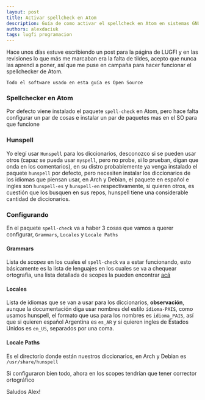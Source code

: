 ```yaml
---
layout: post
title: Activar spellcheck en Atom 
description: Guía de como activar el spellcheck en Atom en sistemas GNU/Linux
authors: alexdaciuk 
tags: lugfi programacion 
---
```


Hace unos días estuve escribiendo un post para la página de LUGFI y en las revisiones lo que más me marcaban era la falta de tildes, acepto que nunca las aprendí a poner, así que me puse en campaña para hacer funcionar el spellchecker de Atom.
 
`Todo el software usado en esta guía es Open Source`
 
### Spellchecker en Atom

Por defecto viene instalado el paquete `spell-check` en Atom, pero hace falta configurar un par de cosas e instalar un par de paquetes mas en el SO para que funcione

### Hunspell

Yo elegí usar `Hunspell` para los diccionarios, desconozco si se pueden usar otros (capaz se pueda usar `myspell`, pero no probe, si lo prueban, digan que onda en los comentarios), en su distro probablemente ya venga instalado el paquete `hunspell` por defecto, pero necesiten instalar los diccionarios de los idiomas que piensan usar, en Arch y Debian, el paquete en español e ingles son `hunspell-es` y `hunspell-en` respectivamente, si quieren otros, es cuestión que los busquen en sus repos, hunspell tiene una considerable cantidad de diccionarios.

### Configurando

En el paquete `spell-check` va a haber 3 cosas que vamos a querer configurar, `Grammars`, `Locales` y `Locale Paths`

#### Grammars

Lista de *scopes* en los cuales el `spell-check` va a estar funcionando, esto básicamente es la lista de lenguajes en los cuales se va a chequear ortografía, una lista detallada de scopes la pueden encontrar [acá](https://gist.github.com/idleberg/fca633438329cc5ae327)

#### Locales

Lista de idiomas que se van a usar para los diccionarios, **observación**, aunque la documentación diga usar nombres del estilo `idioma-PAIS`, como usamos hunspell, el formato que usa para los nombres es `idioma_PAIS`, así que si quieren español Argentina es `es_AR` y si quieren ingles de Estados Unidos es `en_US`, separados por una coma.

#### Locale Paths

Es el directorio donde están nuestros diccionarios, en Arch y Debian es `/usr/share/hunspell`



Si configuraron bien todo, ahora en los scopes tendrían que tener corrector ortográfico


Saludos Alex!